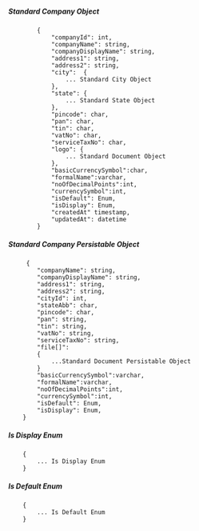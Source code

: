 ##### Standard Company Object

            {
                "companyId": int,
                "companyName": string,
				"companyDisplayName": string,
                "address1": string,
                "address2": string,
                "city":  {
					... Standard City Object
				},
                "state": {
                    ... Standard State Object
                },
                "pincode": char,
				"pan": char,
				"tin": char,
				"vatNo": char,
				"serviceTaxNo": char,
				"logo": {
					... Standard Document Object
				},
				"basicCurrencySymbol":char,
				"formalName":varchar,
				"noOfDecimalPoints":int,
				"currencySymbol":int,
				"isDefault": Enum,
				"isDisplay": Enum,
				"createdAt" timestamp,
				"updatedAt": datetime
            }
            
            
##### Standard Company Persistable Object

         {
            "companyName": string,
			"companyDisplayName": string,
			"address1": string,
			"address2": string,
			"cityId": int,
			"stateAbb": char,
			"pincode": char,
			"pan": string,
			"tin": string,
			"vatNo": string,
			"serviceTaxNo": string,
			"file[]":
			{
				...Standard Document Persistable Object
			}
			"basicCurrencySymbol":varchar,
			"formalName":varchar,
			"noOfDecimalPoints":int,
			"currencySymbol":int,
			"isDefault": Enum,
			"isDisplay": Enum,
		}

##### Is Display Enum
		{
			... Is Display Enum
		}

##### Is Default Enum
		{
			... Is Default Enum
		}
